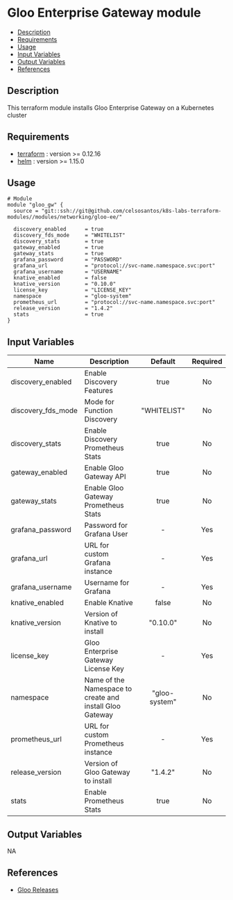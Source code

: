 # Gloo Enterprise Gateway module

- [Description](#description)
- [Requirements](#requirements)
- [Usage](#usage)
- [Input Variables](#input-variables)
- [Output Variables](#output-variables)
- [References](#references)

## Description

This terraform module installs Gloo Enterprise Gateway on a Kubernetes cluster

## Requirements

* [terraform](https://www.terraform.io/downloads.html) : version >= 0.12.16
* [helm](https://kubernetes.io/docs/tasks/tools/install-kubectl/) : version >= 1.15.0

## Usage

```hcl
# Module
module "gloo_gw" {
  source = "git::ssh://git@github.com/celsosantos/k8s-labs-terraform-modules//modules/networking/gloo-ee/"

  discovery_enabled      = true
  discovery_fds_mode     = "WHITELIST"
  discovery_stats        = true
  gateway_enabled        = true
  gateway_stats          = true
  grafana_password       = "PASSWORD"
  grafana_url            = "protocol://svc-name.namespace.svc:port"
  grafana_username       = "USERNAME"
  knative_enabled        = false
  knative_version        = "0.10.0"
  license_key            = "LICENSE_KEY"
  namespace              = "gloo-system"
  prometheus_url         = "protocol://svc-name.namespace.svc:port"
  release_version        = "1.4.2"
  stats                  = true
}
```

## Input Variables

| Name               | Description                                              |    Default    | Required |
| ------------------ | -------------------------------------------------------- | :-----------: | :------: |
| discovery_enabled  | Enable Discovery Features                                |     true      |    No    |
| discovery_fds_mode | Mode for Function Discovery                              |  "WHITELIST"  |    No    |
| discovery_stats    | Enable Discovery Prometheus Stats                        |     true      |    No    |
| gateway_enabled    | Enable Gloo Gateway API                                  |     true      |    No    |
| gateway_stats      | Enable Gloo Gateway Prometheus Stats                     |     true      |    No    |
| grafana_password   | Password for Grafana User                                |       -       |   Yes    |
| grafana_url        | URL for custom Grafana instance                          |       -       |   Yes    |
| grafana_username   | Username for Grafana                                     |       -       |   Yes    |
| knative_enabled    | Enable Knative                                           |     false     |    No    |
| knative_version    | Version of Knative to install                            |   "0.10.0"    |    No    |
| license_key        | Gloo Enterprise Gateway License Key                      |       -       |   Yes    |
| namespace          | Name of the Namespace to create and install Gloo Gateway | "gloo-system" |    No    |
| prometheus_url     | URL for custom Prometheus instance                       |       -       |   Yes    |
| release_version    | Version of Gloo Gateway to install                       |    "1.4.2"    |    No    |
| stats              | Enable Prometheus Stats                                  |     true      |    No    |

## Output Variables

NA

## References

* [Gloo Releases](https://github.com/solo-io/gloo/releases)

